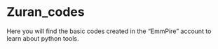 # Zuran_codes
Here you will find the basic codes created in the “EmmPire” account to learn about python tools.
